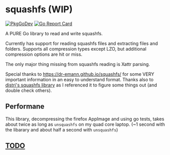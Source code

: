 # squashfs (WIP)

[![PkgGoDev](https://pkg.go.dev/badge/github.com/CalebQ42/squashfs)](https://pkg.go.dev/github.com/CalebQ42/squashfs) [![Go Report Card](https://goreportcard.com/badge/github.com/CalebQ42/squashfs)](https://goreportcard.com/report/github.com/CalebQ42/squashfs)

A PURE Go library to read and write squashfs.

Currently has support for reading squashfs files and extracting files and folders. Supports all compression types except LZO, but additional compression options are hit or miss.

The only major thing missing from squashfs reading is Xattr parsing.

Special thanks to <https://dr-emann.github.io/squashfs/> for some VERY important information in an easy to understand format.
Thanks also to [distri's squashfs library](https://github.com/distr1/distri/tree/master/internal/squashfs) as I referenced it to figure some things out (and double check others).

## Performane

This library, decompressing the firefox AppImage and using go tests, takes about twice as long as `unsquashfs` on my quad core laptop. (~1 second with the libarary and about half a second with `unsquashfs`)

## [TODO](https://github.com/CalebQ42/squashfs/projects/1?fullscreen=true)
